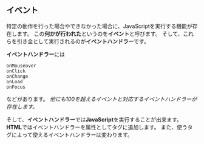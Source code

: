 ## イベント

特定の動作を行った場合やできなかった場合に、JavaScriptを実行する機能が存在します。
この**何かが行われた**というのを**イベント**と呼びます。
そして、これらを引き金として実行されるのが**イベントハンドラー**です。

**イベントハンドラー**には
```
onMouseover
onClick
onChange
onLoad
onFocus
```
などがあります。
*他にも100を超えるイベントと対応するイベントハンドラーが存在します。*

そして、**イベントハンドラー**では**JavaScript**を実行することが出来ます。
**HTML**ではイベントハンドラーを属性としてタグに追加します。
また、使うタグによって使えるイベントハンドラーは変わります。